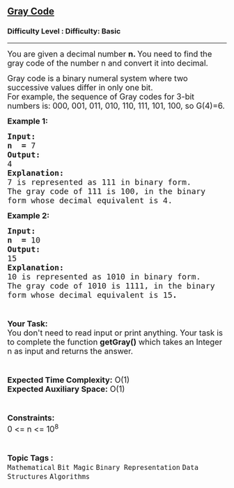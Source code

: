 <h2><a href="https://www.geeksforgeeks.org/problems/gray-code4907/1?page=1&category=Binary%20Representation,Division&sortBy=submissions">Gray Code</a></h2><h3>Difficulty Level : Difficulty: Basic</h3><hr><div class="problems_problem_content__Xm_eO"><p><span style="font-size:18px">You are given a decimal number <strong>n. </strong>You need to find the gray code of the number n and convert&nbsp;it into decimal.</span></p>

<p><span style="font-size:18px">Gray code is a binary numeral system where two successive values differ in only one bit.<br>
For example, the sequence of Gray codes for 3-bit numbers is: 000, 001, 011, 010, 110, 111, 101, 100, so&nbsp;G(4)=6.</span></p>

<p><span style="font-size:18px"><strong>Example 1:</strong></span></p>

<pre><span style="font-size:18px"><strong>Input:
n  =</strong> 7</span>
<span style="font-size:18px"><strong>Output:</strong></span>
<span style="font-size:18px">4</span>
<span style="font-size:18px"><strong>Explanation:</strong></span>
<span style="font-size:18px">7 is represented as 111 in binary form.
The gray code of 111 is 100, in the binary
form whose decimal equivalent is 4.</span></pre>

<p><span style="font-size:18px"><strong>Example 2:</strong></span></p>

<pre><span style="font-size:18px"><strong>Input:
n  =</strong> 10</span>
<span style="font-size:18px"><strong>Output:</strong></span>
<span style="font-size:18px">15</span>
<span style="font-size:18px"><strong>Explanation:</strong></span>
<span style="font-size:18px">10 is represented as 1010 in binary form.
The gray code of 1010 is 1111, in the&nbsp;binary
form whose decimal equivalent is 15<strong>.</strong></span></pre>

<p>&nbsp;</p>

<p><span style="font-size:18px"><strong>Your Task:</strong><br>
You don't need to read input or print anything. Your task is to complete the function <strong>getGray()</strong> which takes an Integer n as input and returns the answer.</span></p>

<p>&nbsp;</p>

<p><span style="font-size:18px"><strong>Expected Time Complexity:</strong> O(1)<br>
<strong>Expected Auxiliary Space:</strong> O(1)</span></p>

<p>&nbsp;</p>

<p><span style="font-size:18px"><strong>Constraints:</strong></span><br>
<span style="font-size:18px">0 &lt;= n &lt;= 10<sup>8</sup></span></p>
</div><br><p><span style=font-size:18px><strong>Topic Tags : </strong><br><code>Mathematical</code>&nbsp;<code>Bit Magic</code>&nbsp;<code>Binary Representation</code>&nbsp;<code>Data Structures</code>&nbsp;<code>Algorithms</code>&nbsp;